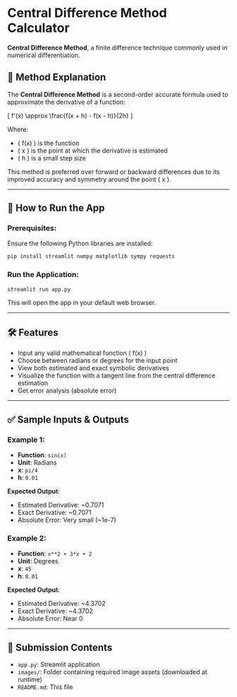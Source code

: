 # Central Difference Method Calculator

**Central Difference Method**, a finite difference technique commonly used in numerical differentiation.

## 📌 Method Explanation

The **Central Difference Method** is a second-order accurate formula used to approximate the derivative of a function:

\[
f'(x) \approx \frac{f(x + h) - f(x - h)}{2h}
\]

Where:
- \( f(x) \) is the function
- \( x \) is the point at which the derivative is estimated
- \( h \) is a small step size

This method is preferred over forward or backward differences due to its improved accuracy and symmetry around the point \( x \).

---

## 🚀 How to Run the App

### Prerequisites:
Ensure the following Python libraries are installed:

```bash
pip install streamlit numpy matplotlib sympy requests
```

### Run the Application:

```bash
streamlit run app.py
```

This will open the app in your default web browser.

---

## 🛠 Features

- Input any valid mathematical function \( f(x) \)
- Choose between radians or degrees for the input point
- View both estimated and exact symbolic derivatives
- Visualize the function with a tangent line from the central difference estimation
- Get error analysis (absolute error)

---

## ✅ Sample Inputs & Outputs

### Example 1:
- **Function**: `sin(x)`
- **Unit**: Radians
- **x**: `pi/4`
- **h**: `0.01`

**Expected Output**:
- Estimated Derivative: ~0.7071
- Exact Derivative: ~0.7071
- Absolute Error: Very small (~1e-7)

### Example 2:
- **Function**: `x**2 + 3*x + 2`
- **Unit**: Degrees
- **x**: `45`
- **h**: `0.01`

**Expected Output**:
- Estimated Derivative: ~4.3702
- Exact Derivative: ~4.3702
- Absolute Error: Near 0

---

## 📁 Submission Contents

- `app.py`: Streamlit application
- `images/`: Folder containing required image assets (downloaded at runtime)
- `README.md`: This file
